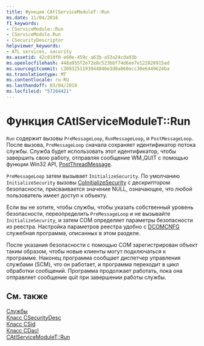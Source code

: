 ```yaml
---
title: Функция CAtlServiceModuleT::Run
ms.date: 11/04/2016
f1_keywords:
- CServiceModule::Run
- CServiceModule.Run
- CSecurityDescriptor
helpviewer_keywords:
- ATL services, security
ms.assetid: 42c010f0-e60e-459c-a63b-a53a24cda93b
ms.openlocfilehash: 448a955f2e72e8c523bbf74d6ee7e122828915ad
ms.sourcegitcommit: c3093251193944840e3d0a068ecc30e6449624ba
ms.translationtype: MT
ms.contentlocale: ru-RU
ms.lasthandoff: 03/04/2019
ms.locfileid: "57264421"
---
```

# <a name="catlservicemoduletrun-function"></a>Функция CAtlServiceModuleT::Run

`Run` содержит вызовы `PreMessageLoop`, `RunMessageLoop`, и `PostMessageLoop`. После вызова, `PreMessageLoop` сначала сохраняет идентификатор потока службы. Служба будет использовать этот идентификатор, чтобы завершить свою работу, отправляя сообщение WM_QUIT с помощью функции Win32 API, [PostThreadMessage](/windows/desktop/api/winuser/nf-winuser-postthreadmessagea).

`PreMessageLoop` затем вызывает `InitializeSecurity`. По умолчанию `InitializeSecurity` вызовы [CoInitializeSecurity](/windows/desktop/api/combaseapi/nf-combaseapi-coinitializesecurity) с дескриптором безопасности, присваивается значение NULL, означающее, что любой пользователь имеет доступ к объекту.

Если вы не хотите, чтобы службы, чтобы указать собственный уровень безопасности, переопределить `PreMessageLoop` и не вызывайте `InitializeSecurity`, и затем COM определяет параметры безопасности из реестра. Настройка параметров реестра удобно с [DCOMCNFG](../atl/dcomcnfg.md) служебная программа, описанных в этом разделе.

После указания безопасности с помощью COM зарегистрирован объект таким образом, чтобы новые клиенты могут подключаться к программе. Наконец программа сообщает диспетчер управления службами (SCM), что он работает, и программа переходит в цикл обработки сообщений. Программа продолжает работать, пока она отправляет сообщение quit при завершении работы службы.

## <a name="see-also"></a>См. также

[Службы](../atl/atl-services.md)<br/>
[Класс CSecurityDesc](../atl/reference/csecuritydesc-class.md)<br/>
[Класс CSid](../atl/reference/csid-class.md)<br/>
[Класс CDacl](../atl/reference/cdacl-class.md)<br/>
[CAtlServiceModuleT::Run](../atl/reference/catlservicemodulet-class.md#run)
